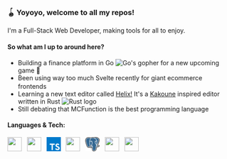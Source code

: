 ### 🪀 Yoyoyo, welcome to all my repos!
I'm a Full-Stack Web Developer, making tools for all to enjoy.
<br/>

#### So what am I up to around here?
- Building a finance platform in Go <img width="16" height="16" src="https://go.dev/favicon.ico" alt="Go's gopher"> for a new upcoming game 👀
- Been using way too much Svelte recently for giant ecommerce frontends <img height="16" width="16" src="https://svelte.dev/favicon.png" />
- Learning a new text editor called [Helix!](https://helix-editor.com/) It's a [Kakoune](http://kakoune.org/) inspired editor written in Rust <img width="16" height="16" src="https://www.rust-lang.org/static/images/favicon.svg" alt="Rust logo">
- Still debating that MCFunction is the best programming language

#### Languages & Tech:
<div>  
<img height="32" width="32" src="https://upload.wikimedia.org/wikipedia/commons/0/05/Go_Logo_Blue.svg" />
&nbsp;
<img height="32" width="32" src="https://www.rust-lang.org/static/images/favicon.svg" />
&nbsp;
<img height="32" width="32" src="https://raw.githubusercontent.com/github/explore/80688e429a7d4ef2fca1e82350fe8e3517d3494d/topics/typescript/typescript.png" />
&nbsp;
<img height="32" width="32" src="https://svelte.dev/favicon.png" />
&nbsp;
<img height="32" width="32" src="https://raw.githubusercontent.com/github/explore/80688e429a7d4ef2fca1e82350fe8e3517d3494d/topics/postgresql/postgresql.png" />
&nbsp;
<img height="32" width="32" src="https://www.mongodb.com/assets/images/global/favicon.ico" />
&nbsp;
<img height="32" width="32" src="https://redis.io/images/favicons/favicon-32x32.png" />
</div>
